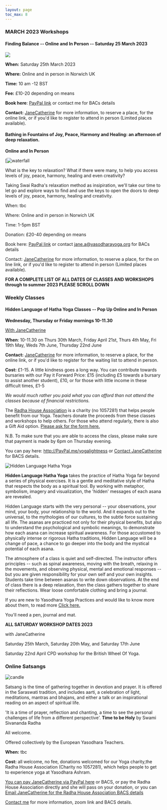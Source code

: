 ```yaml
---
layout: page
toc_max: 8
---
```



### MARCH 2023 Workshops

#### Finding Balance -- Online and In Person -- Saturday 25 March 2023

![](https://yasodharayoga.org/europe/wp-content/uploads/sites/17/2023/02/Finding-Balance-Image-300x150.jpg)

**When:** Saturday 25th March 2023

**Where:** Online and in person in Norwich UK

**Time:** 10 am -12 BST

**Fee:** £10-20 depending on means

**Book here**: [PayPal link](http://paypal.me/yogalightness) or contact me for BACs details

**Contact:** [JaneCatherine](mailto:jane.a@yasodharayoga.org) for
more information, to reserve a place, for the online link, or if you'd
like to register to attend in person (Limited places available).


#### Bathing in Fountains of Joy, Peace, Harmony and Healing: an afternoon of deep relaxation.

**Online and In Person**

[![waterfall](https://yasodharayoga.org/europe/wp-content/uploads/sites/17/2023/01/Waterfall-image-2-300x198.jpg)

What is the key to relaxation? What if there were many, to help you access
levels of joy, peace, harmony, healing and even creativity?

Taking Swai Radha's relaxation method as insipiration, we'll take our
time to let go and explore ways to find and use the keys to open the
doors to deep levels of joy, peace, harmony, healing and creativity.

When: tbc

Where: Online and in person in Norwich UK

Time: 1-5pm BST

Donation: £20-40 depending on means

Book here: [PayPal link](http://paypal.me/yogalightness) or contact [jane.a@](http://JaneCatherine)[yasodharayoga.org](http://JaneCatherine) for BACs details

Contact: [JaneCatherine](mailto:jane.a@yasodharayoga.org) for more
information, to reserve a place, for the on line link, or if you'd like
to register to attend in person (Limited places available).

**FOR A COMPLETE LIST OF ALL DATES OF CLASSES AND WORKSHOPS through to summer 2023 PLEASE SCROLL DOWN**

### Weekly Classes

#### Hidden Language of Hatha Yoga Classes -- Pop Up Online and In Person

**Wednesday, Thursday or Friday mornings 10-11.30**

[With JaneCatherine](mailto:jane.a@yasodharayoga.org)

**When**: 10-11.30 on Thurs 30th March, Friday April 21st, Thurs 4th May, Fri 19th May, Weds 7th June, Thursday 22nd June

**Contact:** [JaneCatherine](mailto:jane.a@yasodharayoga.org) for
more information, to reserve a place, for the online link, or if you'd
like to register for the waiting list to attend in person.

**Cost:** £1-15. A little kindness goes a long way. You can contribute
towards bursaries with our Pay it Forward Price: £15 (including £5
towards a bursary to assist another student), £10, or for those with
little income in these difficult times, £1-5

*We would much rather you paid what you can afford than not attend the
classes because of financial restrictions.*

The [Radha House Association](https://yasodharayoga.org/europe/about/)
is a charity (no 1057281) that helps people benefit from our Yoga.
Teachers donate the proceeds from these classes and workshops to help
others. For those who attend regularly, there is also a Gift Aid option.
[Please ask for the form here.](mailto:jane.a@yasodharayoga.org)

N.B. To make sure that you are able to access the class, please make
sure that payment is made by 6pm on Thursday evening.

You can pay here: <http://PayPal.me/yogalightness> or [Contact
JaneCatherine](mailto:jane.a@yasodharayoga.org) for BACS details.


![Hidden Language Hatha Yoga](https://yasodharayoga.org/europe/wp-content/uploads/sites/17/2020/06/Hidden-Language-300x141.png)

**Hidden Language Hatha Yoga** takes the practice of Hatha Yoga far beyond a
series of physical exercises. It is a gentle and meditative style of
Hatha that respects the body as a spiritual tool. By working with
metaphor, symbolism, imagery and visualization, the 'hidden' messages of
each asana are revealed.

Hidden Language starts with the very personal -- your observations, your
mind, your body, your relationship to the world. And it expands out to
the universal, to the mythologies of our cultures, to the subtle force
sustaining all life. The asanas are practiced not only for their
physical benefits, but also to understand the psychological and symbolic
meanings, to demonstrate how each asana can increase spiritual
awareness. For those accustomed to physically intense or rigorous Hatha
traditions, Hidden Language will be a change of pace, a chance to go
deeper into the body and the mystical potential of each asana.

The atmosphere of a class is quiet and self-directed. The instructor
offers principles -- such as spinal awareness, moving with the breath,
relaxing in the movements, and observing physical, mental and emotional
responses -- but you are given responsibility for your own self and your
own insights. Students take time between asanas to write down
observations. At the end of class there is a deep relaxation, then the
class gathers together to share their reflections. Wear loose
comfortable clothing and bring a journal.

If you are new to Yasodhara Yoga Practices and would like to know more
about them, to read more [Click here.](https://yasodharayoga.org/yasodhara-yoga/)

You'll need a pen, journal and mat.

**ALL SATURDAY WORKSHOP DATES 2023**

with JaneCatherine

Saturday 25th March, Saturday 20th May, and Saturday 17th June

Saturday 22nd April CPD workshop for the British Wheel Of Yoga.

### Online Satsangs 

![candle](https://yasodharayoga.org/europe/wp-content/uploads/sites/17/2014/07/Candle-hands-300x169.png)

Satsang is the time of gathering together in devotion and prayer. It is
offered in the Saraswati tradition, and includes aarti, a celebration of
light, meditations, mantras and bhajans, and either a talk or an
inspirational reading on an aspect of spiritual life.

'It is a time of prayer, reflection and chanting, a time to see the personal challenges of life from a different perspective'. **Time to be Holy** by Swami Sivananda Radha

All welcome.

Offered collectively by the European Yasodhara Teachers.

**When:** tbc

**Cost:** all welcome, no fee, donations welcomed for our Yoga charity,the Radha House Association (Charity no 1057281), which helps
people to get to experience yoga at Yasodhara Ashram.

[You can pay JaneCatherine via PayPal here](http://PayPal.me/yogalightness) or BACS, or pay the Radha House
Association directly and she will pass on your donation, or you can
[Email JaneCatherine for the Radha House Association BACS
details](mailto:jane.a@yasodharayoga.org)

[Contact me](jane.a@yasodharayoga.org) for more information, zoom link and BACS details.